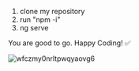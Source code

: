 1. clone my repository
2. run "npm -i"
3. ng serve

You are good to go. Happy Coding! ✅

![wfczmy0nrltpwqyaovg6](https://github.com/iRaYzEn/tip-calculator/assets/79583015/c4e84cb0-cea7-4b23-972f-9a1cc927ada3)
